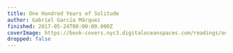 ```yaml
---
title: One Hundred Years of Solitude
author: Gabriel García Márquez
finished: 2017-05-24T00:00:00.000Z
coverImage: https://book-covers.nyc3.digitaloceanspaces.com/readings/one-hundred-years-of-solitude-02.jpg
dropped: false
---
```


